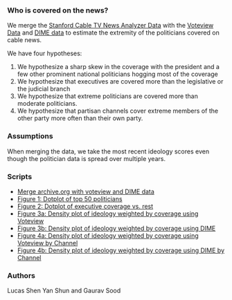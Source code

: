 ### Who is covered on the news?

We merge the [Stanford Cable TV News Analyzer Data](https://tvnews.stanford.edu/) with the [Voteview Data](https://voteview.com/) and [DIME data](https://data.stanford.edu/dime) to estimate the extremity of the politicians covered on cable news.


We have four hypotheses:

1. We hypothesize a sharp skew in the coverage with the president and a few other prominent national politicians hogging most of the coverage
2. We hypothesize that executives are covered more than the legislative or the judicial branch
3. We hypothesize that extreme politicians are covered more than moderate politicians.
4. We hypothesize that partisan channels cover extreme members of the other party more often than their own party.

### Assumptions

When merging the data, we take the most recent ideology scores even though the politician data is spread over multiple years.

### Scripts

* [Merge archive.org with voteview and DIME data](scripts/01_merge.ipynb)
* [Figure 1: Dotplot of top 50 politicians](scripts/02_fig1_top50.R)
* [Figure 2: Dotplot of executive coverage vs. rest](scripts/03_fig2_executive_rest.R)
* [Figure 3a: Density plot of ideology weighted by coverage using Voteview](scripts/04_fig3_density_plot_voteview.R)
* [Figure 3b: Density plot of ideology weighted by coverage using DIME](scripts/05_fig3_density_plot_dime.R)
* [Figure 4a: Density plot of ideology weighted by coverage using Voteview by Channel](scripts/06_fig4_density_plot_voteview_channel.R)
* [Figure 4b: Density plot of ideology weighted by coverage using DIME by Channel](scripts/07_fig4_density_plot_dime_channel.R)

### Authors

Lucas Shen Yan Shun and Gaurav Sood
